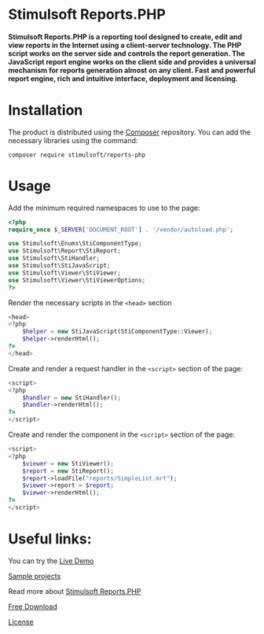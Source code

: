 # Stimulsoft Reports.PHP

#### Stimulsoft Reports.PHP is a reporting tool designed to create, edit and view reports in the Internet using a client-server technology. The PHP script works on the server side and controls the report generation. The JavaScript report engine works on the client side and provides a universal mechanism for reports generation almost on any client. Fast and powerful report engine, rich and intuitive interface, deployment and licensing.

# Installation
The product is distributed using the [Composer](https://getcomposer.org/) repository. You can add the necessary libraries using the command:

```
composer require stimulsoft/reports-php
```

# Usage
Add the minimum required namespaces to use to the page:
```php
<?php
require_once $_SERVER['DOCUMENT_ROOT'] . '/vendor/autoload.php';

use Stimulsoft\Enums\StiComponentType;
use Stimulsoft\Report\StiReport;
use Stimulsoft\StiHandler;
use Stimulsoft\StiJavaScript;
use Stimulsoft\Viewer\StiViewer;
use Stimulsoft\Viewer\StiViewerOptions;
?>
```

Render the necessary scripts in the `<head>` section
```php
<head>
<?php
    $helper = new StiJavaScript(StiComponentType::Viewer);
    $helper->renderHtml();
?>
</head>
```

Create and render a request handler in the `<script>` section of the page:
```php
<script>
<?php
    $handler = new StiHandler();
    $handler->renderHtml();
?>
</script>
```

Create and render the component in the `<script>` section of the page:
```php
<script>
<?php
    $viewer = new StiViewer();
    $report = new StiReport();
    $report->loadFile("reports/SimpleList.mrt");
    $viewer->report = $report;
    $viewer->renderHtml();
?>
</script>
```

# Useful links:

You can try the [Live Demo](http://demo.stimulsoft.com/#Js)

[Sample projects](https://github.com/stimulsoft/Samples-JS-PHP)

Read more about [Stimulsoft Reports.PHP](https://www.stimulsoft.com/en/products/reports-php)

[Free Download](https://www.stimulsoft.com/en/downloads)

[License](LICENSE.md)
